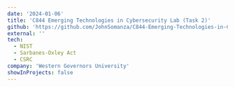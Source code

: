 ```yaml
---
date: '2024-01-06'
title: 'C844 Emerging Technologies in Cybersecurity Lab (Task 2)'
github: 'https://github.com/JohnSomanza/C844-Emerging-Technologies-in-Cybersecurity-Lab-Pt.2'
external: ''
tech:
  - NIST
  - Sarbanes-Oxley Act
  - CSRC
company: 'Western Governors University'
showInProjects: false
---
```

